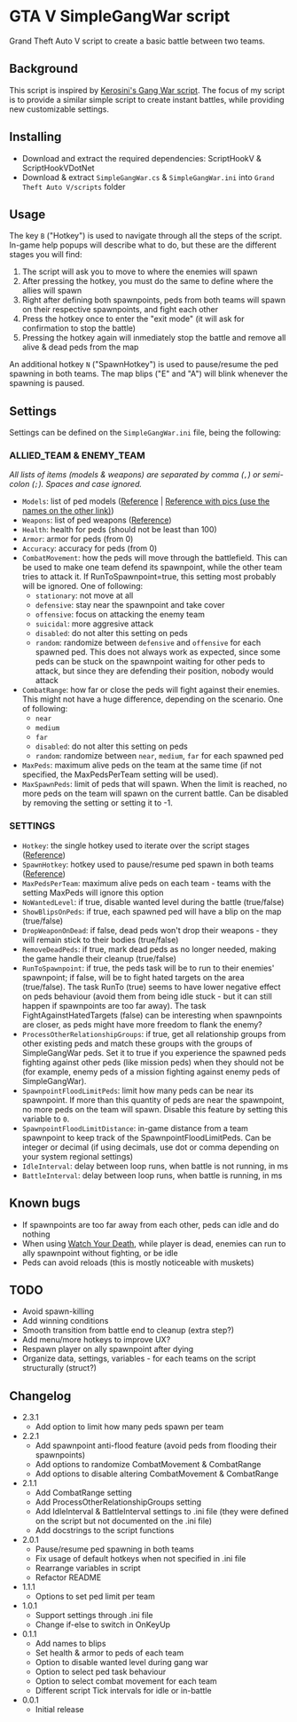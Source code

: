 # GTA V SimpleGangWar script

Grand Theft Auto V script to create a basic battle between two teams.

## Background

This script is inspired by [Kerosini's Gang War script](https://www.gta5-mods.com/scripts/gangwar-zip).
The focus of my script is to provide a similar simple script to create instant battles, while providing new customizable settings.

## Installing

- Download and extract the required dependencies: ScriptHookV & ScriptHookVDotNet
- Download & extract `SimpleGangWar.cs` & `SimpleGangWar.ini` into `Grand Theft Auto V/scripts` folder

## Usage

The key `B` ("Hotkey") is used to navigate through all the steps of the script. In-game help popups will describe what to do, but these are the different stages you will find:

1. The script will ask you to move to where the enemies will spawn
2. After pressing the hotkey, you must do the same to define where the allies will spawn
3. Right after defining both spawnpoints, peds from both teams will spawn on their respective spawnpoints, and fight each other
4. Press the hotkey once to enter the "exit mode" (it will ask for confirmation to stop the battle)
5. Pressing the hotkey again will inmediately stop the battle and remove all alive & dead peds from the map

An additional hotkey `N` ("SpawnHotkey") is used to pause/resume the ped spawning in both teams. The map blips ("E" and "A") will blink whenever the spawning is paused.

## Settings

Settings can be defined on the `SimpleGangWar.ini` file, being the following:

### ALLIED_TEAM & ENEMY_TEAM

_All lists of items (models & weapons) are separated by comma (`,`) or semi-colon (`;`). Spaces and case ignored._

- `Models`: list of ped models ([Reference](https://github.com/crosire/scripthookvdotnet/blob/d1827497495567d810986aa752f8d903853088fd/source/scripting_v2/GTA.Native/PedHash.cs) | [Reference with pics (use the names on the other link)](https://docs.fivem.net/docs/game-references/ped-models))
- `Weapons`: list of ped weapons ([Reference](https://github.com/crosire/scripthookvdotnet/blob/d1827497495567d810986aa752f8d903853088fd/source/scripting_v2/GTA.Native/WeaponHash.cs))
- `Health`: health for peds (should not be least than 100)
- `Armor`: armor for peds (from 0)
- `Accuracy`: accuracy for peds (from 0)
- `CombatMovement`: how the peds will move through the battlefield. This can be used to make one team defend its spawnpoint, while the other team tries to attack it. If RunToSpawnpoint=true, this setting most probably will be ignored. One of following:
	- `stationary`: not move at all
	- `defensive`: stay near the spawnpoint and take cover
	- `offensive`: focus on attacking the enemy team
	- `suicidal`: more aggresive attack
	- `disabled`: do not alter this setting on peds
	- `random`: randomize between `defensive` and `offensive` for each spawned ped. This does not always work as expected, since some peds can be stuck on the spawnpoint waiting for other peds to attack, but since they are defending their position, nobody would attack
- `CombatRange`: how far or close the peds will fight against their enemies. This might not have a huge difference, depending on the scenario. One of following:
	- `near`
	- `medium`
	- `far`
	- `disabled`: do not alter this setting on peds
	- `random`: randomize between `near`, `medium`, `far` for each spawned ped
- `MaxPeds`: maximum alive peds on the team at the same time (if not specified, the MaxPedsPerTeam setting will be used).
- `MaxSpawnPeds`: limit of peds that will spawn. When the limit is reached, no more peds on the team will spawn on the current battle. Can be disabled by removing the setting or setting it to -1.

### SETTINGS

- `Hotkey`: the single hotkey used to iterate over the script stages ([Reference](https://docs.microsoft.com/en-us/dotnet/api/system.windows.input.key?view=netcore-3.1#fields))
- `SpawnHotkey`: hotkey used to pause/resume ped spawn in both teams ([Reference](https://docs.microsoft.com/en-us/dotnet/api/system.windows.input.key?view=netcore-3.1#fields))
- `MaxPedsPerTeam`: maximum alive peds on each team - teams with the setting MaxPeds will ignore this option
- `NoWantedLevel`: if true, disable wanted level during the battle (true/false)
- `ShowBlipsOnPeds`: if true, each spawned ped will have a blip on the map (true/false)
- `DropWeaponOnDead`: if false, dead peds won't drop their weapons - they will remain stick to their bodies (true/false)
- `RemoveDeadPeds`: if true, mark dead peds as no longer needed, making the game handle their cleanup (true/false)
- `RunToSpawnpoint`: if true, the peds task will be to run to their enemies' spawnpoint; if false, will be to fight hated targets on the area (true/false).
  The task RunTo (true) seems to have lower negative effect on peds behaviour (avoid them from being idle stuck - but it can still happen if spawnpoints are too far away).
  The task FightAgainstHatedTargets (false) can be interesting when spawnpoints are closer, as peds might have more freedom to flank the enemy?
- `ProcessOtherRelationshipGroups`: if true, get all relationship groups from other existing peds and match these groups with the groups of SimpleGangWar peds.
  Set it to true if you experience the spawned peds fighting against other peds (like mission peds) when they should not be (for example, enemy peds of a mission fighting against enemy peds of SimpleGangWar).
- `SpawnpointFloodLimitPeds`: limit how many peds can be near its spawnpoint. If more than this quantity of peds are near the spawnpoint, no more peds on the team will spawn. Disable this feature by setting this variable to `0`.
- `SpawnpointFloodLimitDistance`: in-game distance from a team spawnpoint to keep track of the SpawnpointFloodLimitPeds. Can be integer or decimal (if using decimals, use dot or comma depending on your system regional settings)
- `IdleInterval`: delay between loop runs, when battle is not running, in ms
- `BattleInterval`: delay between loop runs, when battle is running, in ms

## Known bugs

- If spawnpoints are too far away from each other, peds can idle and do nothing
- When using [Watch Your Death](https://gta5-mods.com/scripts/watch-your-death), while player is dead, enemies can run to ally spawnpoint without fighting, or be idle
- Peds can avoid reloads (this is mostly noticeable with muskets)

## TODO

- Avoid spawn-killing
- Add winning conditions
- Smooth transition from battle end to cleanup (extra step?)
- Add menu/more hotkeys to improve UX?
- Respawn player on ally spawnpoint after dying
- Organize data, settings, variables - for each teams on the script structurally (struct?)

## Changelog

- 2.3.1
	- Add option to limit how many peds spawn per team
- 2.2.1
	- Add spawnpoint anti-flood feature (avoid peds from flooding their spawnpoints)
	- Add options to randomize CombatMovement & CombatRange
	- Add options to disable altering CombatMovement & CombatRange
- 2.1.1
	- Add CombatRange setting
	- Add ProcessOtherRelationshipGroups setting
	- Add IdleInterval & BattleInterval settings to .ini file (they were defined on the script but not documented on the .ini file)
	- Add docstrings to the script functions
- 2.0.1
	- Pause/resume ped spawning in both teams
	- Fix usage of default hotkeys when not specified in .ini file
	- Rearrange variables in script
	- Refactor README
- 1.1.1
	- Options to set ped limit per team
- 1.0.1
	- Support settings through .ini file
	- Change if-else to switch in OnKeyUp
- 0.1.1
	- Add names to blips
	- Set health & armor to peds of each team
	- Option to disable wanted level during gang war
	- Option to select ped task behaviour
	- Option to select combat movement for each team
	- Different script Tick intervals for idle or in-battle
- 0.0.1
	- Initial release
